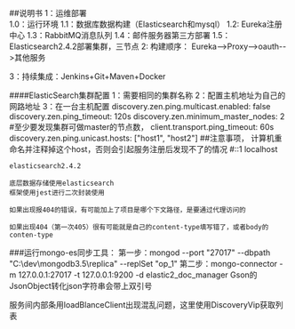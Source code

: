 ##说明书
1：运维部署<br/>
    1.0：运行环境
    1.1：数据库数据构建（Elasticsearch和mysql）
    1.2: Eureka注册中心
    1.3：RabbitMQ消息队列
    1.4：邮件服务器第三方部署
    1.5：Elasticsearch2.4.2部署集群，三节点
2: 构建顺序：
    Eureka-->Proxy-->oauth-->其他服务
    
3：持续集成：Jenkins+Git+Maven+Docker

####ElasticSearch集群配置
1：需要相同的集群名称
2：配置主机地址为自己的网路地址
3：在一台主机配置
    discovery.zen.ping.multicast.enabled: false
    discovery.zen.ping_timeout: 120s
    discovery.zen.minimum_master_nodes: 2 #至少要发现集群可做master的节点数，
    client.transport.ping_timeout: 60s
    discovery.zen.ping.unicast.hosts: ["host1", "host2"] 
##注意事项，
    计算机重命名并注释掉这个host，否则会引起服务注册后发现不了的情况
    #::1             localhost
    
    elasticsearch2.4.2

    底层数据存储使用elasticsearch
    框架使用jest进行二次封装使用
    
    如果出现报404的错误，有可能加上了项目是哪个下文路径，是要通过代理访问的
    
    如果出现404（第一次405）很有可能就是自己的content-type填写错了，或者body的conten-type
###运行mongo-es同步工具：
第一步：mongod --port "27017" --dbpath "C:\dev\mongodb3.5\replica" --replSet "op_1"
第二步：mongo-connector -m 127.0.0.1:27017 -t 127.0.0.1:9200 -d elastic2_doc_manager
Gson的JsonObject转化json字符串会带上双引号

服务间内部条用loadBlanceClient出现混乱问题，这里使用DiscoveryVip获取列表
